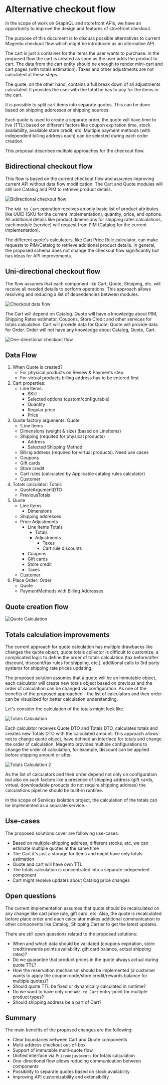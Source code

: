 # Alternative checkout flow

In the scope of work on GraphQL and storefront APIs, we have an opportunity to improve the design and features of storefront checkout.

The purpose of this document is to discuss possible alternatives to current Magento checkout flow which might be introduced as an alternative API. 

The cart is just a container for the items the user wants to purchase. In the proposed flow the cart is created as soon as the user adds the product to cart. The data from the cart entity should be enough to render mini-cart and cart pages (with totals estimation). Taxes and other adjustments are not calculated at these steps.

The quote, on the other hand, contains a full break down of all adjustments calculated. It provides the user with the total he has to pay for the items in the cart.

It is possible to split cart items into separate quotes. This can be done based on shipping addresses or shipping sources.

Each quote is used to create a separate order, the quote will have time to live (TTL) based on different factors like coupon expiration time, stock availability, available store credit, etc. Multiple payment methods (with independent billing address each) can be selected during each order creation.

This proposal describes multiple approaches for the checkout flow.

## Bidirectional checkout flow

This flow is based on the current checkout flow and assumes improving current API without data flow modification. The Cart and Quote modules will still use Catalog and PIM to retrieve product details.

![Bidirectional checkout flow](img/alternative-checkout-flow.png)

The `Add to Cart` operation receives an only basic list of product attributes like UUID (SKU for the current implementation), quantity, price, and options. All additional details like product dimensions for shipping rates calculations, each module (service) will request from PIM (Catalog for the current implementation).

The different quote's calculators, like Cart Price Rule calculator, can make requests to PIM/Catalog to retrieve additional product details. In general, the proposed schema does not change the checkout flow significantly but has ideas for API improvements.

## Uni-directional checkout flow

The flow assumes that each component like Cart, Quote, Shipping, etc. will receive all needed details to perform operations. This approach allows resolving and reducing a list of dependencies between modules.

![Checkout data flow](img/checkout-data-flow.png)

The Cart will depend on Catalog. Quote will have a knowledge about PIM, Shipping Rates estimator, Coupons, Store Credit and other services for totals calculation. Cart will provide data for Quote. Quote will provide data for Order. Order will not have any knowledge about Catalog, Quote, Cart.

![One-directional checkout flow](img/alternative-checkout-flow-2.png)

## Data Flow

  1. When Quote is created?
     * For physical products on Review & Payments step
     * For virtual products billing address has to be entered first
  2. Cart properties:
     * Line Items:
       * SKU
       * Selected options (custom/configurable)
       * Quantity
       * Regular price
       * Price
  3. Quote factory arguments: Quote
     * !Line Items
     * Dimensions (weight & size) (based on LineItems)
     * Shipping (requited for physical products)
       * Address
       * Selected Shipping Method
     * Billing address (required for virtual products). Need use cases
     * Coupons
     * Gift cards
     * Store credit
     * Cart rules (calculated by Applicable catalog rules calculator)
     * Customer
  4. Totals calculator: Totals
     * QuoteArgumentDTO
     * PreviousTotals
  5. Quote
     * Line Items
        * Dimensions
     * Shipping addresses
     * Price Adjustments
        * Line Items Totals
            * Totals
            * Adjustments
                * Taxes
                * Cart rule discounts
        * Coupons
        * Gift cards
        * Store credit
        * Taxes
     * Customer
  6. Place Order: Order
     * Quote
     * PaymentMethods with Billing Addresses

## Quote creation flow

![Quote Calculation](img/alternative-quote-calculation.png)

## Totals calculation improvements

The current approach for quote calculation has multiple drawbacks like changes the quote object, quote totals collector is difficult to customize, a complicated logic to define the order of totals calculation (tax before/after discount, discount/tax rules for shipping, etc.), additional calls to 3rd party systems for shipping rate prices updating.

The proposed solution assumes that a quote will be an immutable object, each calculator will create new totals object based on previous and the order of calculation can be changed via configuration. As one of the benefits of the proposed approached - the list of calculators and their order can be visualized for better calculation understanding.

Let's consider the calculation of the totals might look like.

![Totals Calculation](img/totals-calculation-pipeline.png)

Each calculator receives Quote DTO and Totals DTO, calculates totals and creates new Totals DTO with the calculated amount. This approach allows not to change quote object, have defined an interface for totals and change the order of calculation. Magento provides multiple configurations to change the order of calculation, for example, discount can be applied before shipping amount or after.

![Totals Calculation 2](img/totals-calculation-pipeline-2.png)

As the list of calculators and their order depend not only on configuration but also on such factors like a presence of shipping address (gift cards, virtual, downloadable products do not require shipping address) the calculations pipeline should be built-in runtime.

In the scope of Services Isolation project, the calculation of the totals can be implemented as a separate service.

## Use-cases

The proposed solutions cover are following use-cases:

 - Based on multiple-shipping address, different stocks, etc. we can estimate multiple quotes at the same time
 - The Cart it's just a storage for items and might have only totals estimation
 - Quote and cart will have own TTL
 - The totals calculation is concentrated into a separate independent component
 - Cart might receive updates about Catalog price changes

## Open questions

The current implementation assumes that quote should be recalculated on any change like cart price rule, gift card, etc. Also, the quote is recalculated before place order and each calculator makes additional communication to other components like Catalog, Shipping Carrier to get the latest updates.

There are still open questions related to the proposed solutions:

 - When and which data should be validated (coupons expiration, store credit/rewards points availability, gift card balance, actual shipping rates)?
 - Do we guarantee that product prices in the quote always actual during quote TTL?
 - How the reservation mechanism should be implemented (a customer wants to apply the coupon code/store credit/rewards balance for multiple quotes)?
 - Should quote TTL be fixed or dynamically calculated in runtime?
 - Do we want to have only one `Add to Cart` entry-point for multiple product types?
 - Should shipping address be a part of Cart?

## Summary

The main benefits of the proposed changes are the following:

 - Clear boundaries between Cart and Quote components
 - Multi-address checkout out-of-box
 - Support of immutable multi-quote flow
 - Unified interface via `PriceAdjustments` for totals calculation
 - One-directional flow allows reducing communication between components
 - Possibility to separate quotes based on stock availability
 - Improving API customizability and extensibility